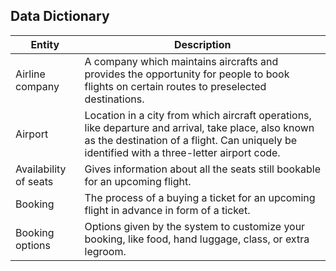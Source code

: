 ## Data Dictionary

|Entity|Description|
|---|---|
|Airline company|A company which maintains aircrafts and provides the opportunity for people to book flights on certain routes to preselected destinations.|
|Airport |Location in a city from which aircraft operations, like departure and arrival, take place, also known as the destination of a flight. Can uniquely be identified with a three-letter airport code.|
|Availability of seats|	Gives information about all the seats still bookable for an upcoming flight.|
|Booking|	The process of a buying a ticket for an upcoming flight in advance in form of a ticket.|
|Booking options|	Options given by the system to customize your booking, like food, hand luggage, class, or extra legroom.|
